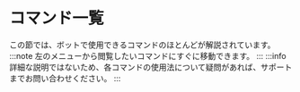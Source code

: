 # コマンド一覧
この節では、ボットで使用できるコマンドのほとんどが解説されています。
:::note
左のメニューから閲覧したいコマンドにすぐに移動できます。
:::
:::info
詳細な説明ではないため、各コマンドの使用法について疑問があれば、サポートまでお問い合わせください。
:::
